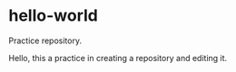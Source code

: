 # hello-world
Practice repository.

Hello, this a practice in creating a repository and editing it.
